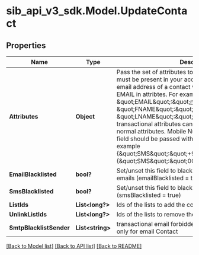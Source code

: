 # sib_api_v3_sdk.Model.UpdateContact
## Properties

Name | Type | Description | Notes
------------ | ------------- | ------------- | -------------
**Attributes** | **Object** | Pass the set of attributes to be updated. These attributes must be present in your account. To update existing email address of a contact with the new one please pass EMAIL in attribtes. For example, &#x60;{ \&quot;EMAIL\&quot;:\&quot;newemail@domain.com\&quot;, \&quot;FNAME\&quot;:\&quot;Ellie\&quot;, \&quot;LNAME\&quot;:\&quot;Roger\&quot;}&#x60;. Keep in mind transactional attributes can be updated the same way as normal attributes. Mobile Number in \&quot;SMS\&quot; field should be passed with proper country code. For example {\&quot;SMS\&quot;:\&quot;+91xxxxxxxxxx\&quot;} or {\&quot;SMS\&quot;:\&quot;0091xxxxxxxxxx\&quot;} | [optional] 
**EmailBlacklisted** | **bool?** | Set/unset this field to blacklist/allow the contact for emails (emailBlacklisted &#x3D; true) | [optional] 
**SmsBlacklisted** | **bool?** | Set/unset this field to blacklist/allow the contact for SMS (smsBlacklisted &#x3D; true) | [optional] 
**ListIds** | **List&lt;long?&gt;** | Ids of the lists to add the contact to | [optional] 
**UnlinkListIds** | **List&lt;long?&gt;** | Ids of the lists to remove the contact from | [optional] 
**SmtpBlacklistSender** | **List&lt;string&gt;** | transactional email forbidden sender for contact. Use only for email Contact | [optional] 

[[Back to Model list]](../README.md#documentation-for-models) [[Back to API list]](../README.md#documentation-for-api-endpoints) [[Back to README]](../README.md)

